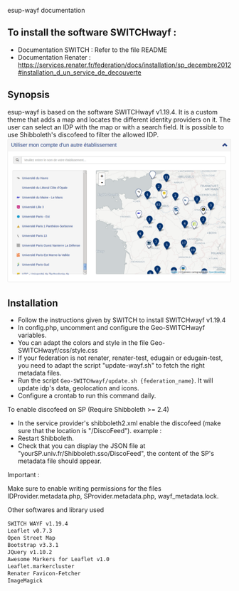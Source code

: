 esup-wayf documentation

## To install the software SWITCHwayf :

- Documentation SWITCH : Refer to the file README
- Documentation Renater : https://services.renater.fr/federation/docs/installation/sp_decembre2012#installation_d_un_service_de_decouverte


## Synopsis

esup-wayf is based on the software SWITCHwayf v1.19.4. It is a custom theme that adds a map and locates the different identity providers on it. The user can select an IDP with the map or with a search field. It is possible to use Shibboleth's discofeed to filter the allowed IDP.
![esup-wayf](https://github.com/EsupPortail/esup-wayf/blob/master/images/wayf.png)


## Installation

- Follow the instructions given by SWITCH to install SWITCHwayf v1.19.4
- In config.php, uncomment and configure the Geo-SWITCHwayf variables.
- You can adapt the colors and style in the file Geo-SWITCHwayf/css/style.css
- If your federation is not renater, renater-test, edugain or edugain-test, you need to adapt the script "update-wayf.sh" to fetch the right metadata files.
- Run the script `Geo-SWITCHwayf/update.sh {federation_name}`. It will update idp's data, geolocation and icons.
- Configure a crontab to run this command daily.

To enable discofeed on SP (Require Shibboleth >= 2.4)

- In the service provider's shibboleth2.xml enable the discofeed (make sure that the location is "/DiscoFeed"). example : <Handler type="DiscoveryFeed" Location="/DiscoFeed"/>
- Restart Shibboleth.
- Check that you can display the JSON file at "yourSP.univ.fr/Shibboleth.sso/DiscoFeed", the content of the SP's metadata file should appear.

Important :

Make sure to enable writing permissions for the files IDProvider.metadata.php, SProvider.metadata.php, wayf_metadata.lock.

Other softwares and library used

	SWITCH WAYF v1.19.4
	Leaflet v0.7.3
	Open Street Map
	Bootstrap v3.3.1
	JQuery v1.10.2
	Awesome Markers for Leaflet v1.0
	Leaflet.markercluster
	Renater Favicon-Fetcher
	ImageMagick